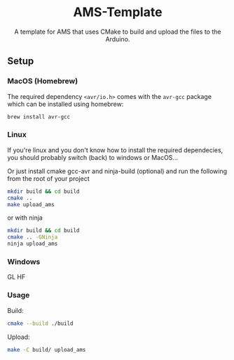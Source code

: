 <h1 align="center">AMS-Template</h1>

<div align="center">

A template for AMS that uses CMake to build and upload the files to the Arduino.

</div>

## Setup

### MacOS (Homebrew)

The required dependency `<avr/io.h>` comes with the `avr-gcc` package which can be installed using homebrew:

```bash
brew install avr-gcc
```

### Linux

If you're linux and you don't know how to install the required dependecies, you should probably switch (back) to windows or MacOS...

Or just install cmake gcc-avr and ninja-build (optional) and run the following from the root of your project
```bash
mkdir build && cd build
cmake ..
make upload_ams
```

or with ninja
```bash
mkdir build && cd build
cmake .. -GNinja
ninja upload_ams
```

### Windows

GL HF

### Usage

Build:

```bash
cmake --build ./build
```

Upload:

```bash
make -C build/ upload_ams
```
